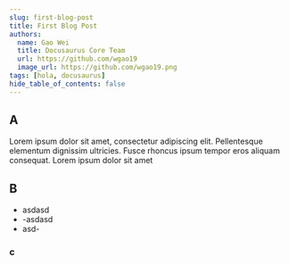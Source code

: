 ```yaml
---
slug: first-blog-post
title: First Blog Post
authors:
  name: Gao Wei
  title: Docusaurus Core Team
  url: https://github.com/wgao19
  image_url: https://github.com/wgao19.png
tags: [hola, docusaurus]
hide_table_of_contents: false
---
```

## A 
Lorem ipsum dolor sit amet, consectetur adipiscing elit. Pellentesque elementum dignissim ultricies. Fusce rhoncus ipsum tempor eros aliquam consequat. Lorem ipsum dolor sit amet


## B
- asdasd
- -asdasd
- asd-

### c